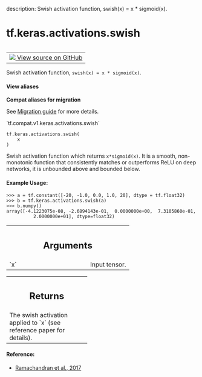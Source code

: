 description: Swish activation function, swish(x) = x * sigmoid(x).

<div itemscope itemtype="http://developers.google.com/ReferenceObject">
<meta itemprop="name" content="tf.keras.activations.swish" />
<meta itemprop="path" content="Stable" />
</div>

# tf.keras.activations.swish

<!-- Insert buttons and diff -->

<table class="tfo-notebook-buttons tfo-api nocontent" align="left">
<td>
  <a target="_blank" href="https://github.com/tensorflow/tensorflow/blob/r2.4/tensorflow/python/keras/activations.py#L237-L265">
    <img src="https://www.tensorflow.org/images/GitHub-Mark-32px.png" />
    View source on GitHub
  </a>
</td>
</table>



Swish activation function, `swish(x) = x * sigmoid(x)`.

<section class="expandable">
  <h4 class="showalways">View aliases</h4>
  <p>
<b>Compat aliases for migration</b>
<p>See
<a href="https://www.tensorflow.org/guide/migrate">Migration guide</a> for
more details.</p>
<p>`tf.compat.v1.keras.activations.swish`</p>
</p>
</section>

<pre class="devsite-click-to-copy prettyprint lang-py tfo-signature-link">
<code>tf.keras.activations.swish(
    x
)
</code></pre>



<!-- Placeholder for "Used in" -->

Swish activation function which returns `x*sigmoid(x)`.
It is a smooth, non-monotonic function that consistently matches
or outperforms ReLU on deep networks, it is unbounded above and
bounded below.


#### Example Usage:



```
>>> a = tf.constant([-20, -1.0, 0.0, 1.0, 20], dtype = tf.float32)
>>> b = tf.keras.activations.swish(a)
>>> b.numpy()
array([-4.1223075e-08, -2.6894143e-01,  0.0000000e+00,  7.3105860e-01,
          2.0000000e+01], dtype=float32)
```

<!-- Tabular view -->
 <table class="responsive fixed orange">
<colgroup><col width="214px"><col></colgroup>
<tr><th colspan="2"><h2 class="add-link">Arguments</h2></th></tr>

<tr>
<td>
`x`
</td>
<td>
Input tensor.
</td>
</tr>
</table>



<!-- Tabular view -->
 <table class="responsive fixed orange">
<colgroup><col width="214px"><col></colgroup>
<tr><th colspan="2"><h2 class="add-link">Returns</h2></th></tr>
<tr class="alt">
<td colspan="2">
The swish activation applied to `x` (see reference paper for details).
</td>
</tr>

</table>



#### Reference:

- [Ramachandran et al., 2017](https://arxiv.org/abs/1710.05941)
